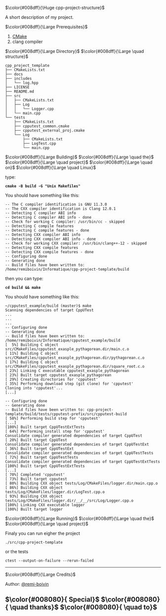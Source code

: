 $\color{#008dff}{\Huge cpp-project-structure}$

A short description of my project.

$\color{#008dff}{\Large Prerequisites}$

1. [CMake](https://cmake.org/)
2. clang compiler

$\color{#008dff}{\Large Directory}$ $\color{#008dff}{\Large \quad structure}$
```
cpp_project_template
├── CMakeLists.txt
├── docs
├── includes
│   └── log.hpp
├── LICENSE
├── README.md
├── src
│   ├── CMakeLists.txt
│   ├── Log
│   │   └── Logger.cpp
│   └── main.cpp
└── tests
    ├── CMakeLists.txt
    ├── cpputest_common.cmake
    ├── cpputest_external_proj.cmake
    └── Log
        ├── CMakeLists.txt
        ├── LogTest.cpp
        └── main.cpp
```

$\color{#008dff}{\Large Building}$ $\color{#008dff}{\Large \quad the}$ $\color{#008dff}{\Large \quad project}$ $\color{#008dff}{\Large \quad on}$ $\color{#008dff}{\Large \quad Linux}$


type:

**```cmake -B build -G "Unix Makefiles"```**

You should have something like this:
```
-- The C compiler identification is GNU 11.3.0
-- The CXX compiler identification is Clang 12.0.1
-- Detecting C compiler ABI info
-- Detecting C compiler ABI info - done
-- Check for working C compiler: /usr/bin/cc - skipped
-- Detecting C compile features
-- Detecting C compile features - done
-- Detecting CXX compiler ABI info
-- Detecting CXX compiler ABI info - done
-- Check for working CXX compiler: /usr/bin/clang++-12 - skipped
-- Detecting CXX compile features
-- Detecting CXX compile features - done
-- Configuring done
-- Generating done
-- Build files have been written to: /home/remiboivin/Informatique/cpp-project-template/build
```

then you can type: 

**```cd build && make ```**

You should have something like this: 
```
~/cpputest_example/build (master)$ make
Scanning dependencies of target CppUTest
...
...
...
-- Configuring done
-- Generating done
-- Build files have been written to: /home/remiboivin/Informatique/cpputest_example/build
[  5%] Building C object src/CMakeFiles/cpputest_exasple_pythagorean.dir/main.c.o
[ 11%] Building C object src/CMakeFiles/cpputest_exasple_pythagorean.dir/pythagorean.c.o
[ 17%] Building C object src/CMakeFiles/cpputest_exasple_pythagorean.dir/square_root.c.o
[ 23%] Linking C executable cpputest_exasple_pythagorean
[ 23%] Built target cpputest_exasple_pythagorean
[ 29%] Creating directories for 'cpputest'
[ 35%] Performing download step (git clone) for 'cpputest'
Cloning into 'cpputest'...
[...]

-- Configuring done
-- Generating done
-- Build files have been written to: cpp-project-template/build/tests/cpputest-prefix/src/cpputest-build
[ 58%] Performing build step for 'cpputest'
[...]
[100%] Built target CppUTestExtTests
[ 64%] Performing install step for 'cpputest'
Consolidate compiler generated dependencies of target CppUTest
[ 20%] Built target CppUTest
Consolidate compiler generated dependencies of target CppUTestExt
[ 36%] Built target CppUTestExt
Consolidate compiler generated dependencies of target CppUTestTests
[ 72%] Built target CppUTestTests
Consolidate compiler generated dependencies of target CppUTestExtTests
[100%] Built target CppUTestExtTests
[...]
[ 70%] Completed 'cpputest'
[ 73%] Built target cpputest
[ 80%] Building CXX object tests/Log/CMakeFiles/logger.dir/main.cpp.o
[ 86%] Building CXX object tests/Log/CMakeFiles/logger.dir/LogTest.cpp.o
[ 93%] Building CXX object tests/Log/CMakeFiles/logger.dir/__/__/src/Log/Logger.cpp.o
[100%] Linking CXX executable logger
[100%] Built target logger
```
$\color{#008dff}{\Large Running}$ $\color{#008dff}{\Large \quad the}$ $\color{#008dff}{\Large \quad project}$

Finaly you can run eigher the project

```./src/cpp-project-template```

 or the tests

 ```ctest --output-on-failure --rerun-failed```

----

$\color{#008dff}{\Large Credits}$

Author: [@remi-boivin](https://github.com/remi-boivin)

$\color{#008080}{ Special}$ $\color{#008080}{ \quad thanks}$ $\color{#008080}{ \quad to}$
-